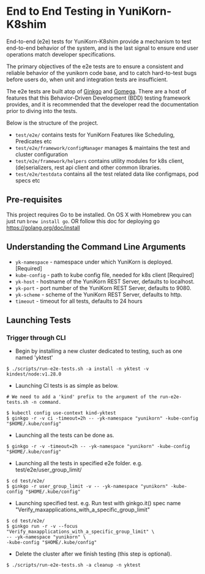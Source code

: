 <!--
* Licensed to the Apache Software Foundation (ASF) under one
* or more contributor license agreements.  See the NOTICE file
* distributed with this work for additional information
* regarding copyright ownership.  The ASF licenses this file
* to you under the Apache License, Version 2.0 (the
* "License"); you may not use this file except in compliance
* with the License.  You may obtain a copy of the License at
*
*      http://www.apache.org/licenses/LICENSE-2.0
*
* Unless required by applicable law or agreed to in writing, software
* distributed under the License is distributed on an "AS IS" BASIS,
* WITHOUT WARRANTIES OR CONDITIONS OF ANY KIND, either express or implied.
* See the License for the specific language governing permissions and
* limitations under the License.
-->

# End to End Testing in YuniKorn-K8shim

End-to-end (e2e) tests for YuniKorn-K8shim provide a mechanism to test end-to-end behavior of the system, and is the last signal to ensure end user operations match developer specifications. 

The primary objectives of the e2e tests are to ensure a consistent and reliable behavior of the yunikorn code base, and to catch hard-to-test bugs before users do, when unit and integration tests are insufficient.

The e2e tests are built atop of [Ginkgo](https://onsi.github.io/ginkgo/) and [Gomega](https://github.com/onsi/gomega). There are a host of features that this Behavior-Driven Development (BDD) testing framework provides, and it is recommended that the developer read the documentation prior to diving into the tests.

Below is the structure of the project.
* `test/e2e/` contains tests for YuniKorn Features like Scheduling, Predicates etc
* `test/e2e/framework/configManager` manages & maintains the test and cluster configuration
* `test/e2e/framework/helpers` contains utility modules for k8s client, (de)serializers, rest api client and other common libraries.
* `test/e2e/testdata` contains all the test related data like configmaps, pod specs etc

## Pre-requisites
This project requires Go to be installed. On OS X with Homebrew you can just run `brew install go`.
OR follow this doc for deploying go https://golang.org/doc/install

## Understanding the Command Line Arguments
* `yk-namespace` - namespace under which YuniKorn is deployed. [Required]
* `kube-config` - path to kube config file, needed for k8s client [Required]
* `yk-host` - hostname of the YuniKorn REST Server, defaults to localhost.   
* `yk-port` - port number of the YuniKorn REST Server, defaults to 9080.
* `yk-scheme` - scheme of the YuniKorn REST Server, defaults to http.
* `timeout` -  timeout for all tests, defaults to 24 hours

## Launching Tests

### Trigger through CLI
* Begin by installing a new cluster dedicated to testing, such as one named 'yktest'
```shell
$ ./scripts/run-e2e-tests.sh -a install -n yktest -v kindest/node:v1.28.0
```

* Launching CI tests is as simple as below.
```shell
# We need to add a 'kind' prefix to the argument of the run-e2e-tests.sh -n command.

$ kubectl config use-context kind-yktest 
$ ginkgo -r -v ci -timeout=2h -- -yk-namespace "yunikorn" -kube-config "$HOME/.kube/config"
```

* Launching all the tests can be done as.
```shell
$ ginkgo -r -v -timeout=2h -- -yk-namespace "yunikorn" -kube-config "$HOME/.kube/config"
```

* Launching all the tests in specified e2e folder.
e.g. test/e2e/user_group_limit/
```shell 
$ cd test/e2e/
$ ginkgo -r user_group_limit -v -- -yk-namespace "yunikorn" -kube-config "$HOME/.kube/config"
```

* Launching specified test.
e.g. Run test with ginkgo.it() spec name "Verify_maxapplications_with_a_specific_group_limit"
```shell 
$ cd test/e2e/
$ ginkgo run -r -v --focus "Verify_maxapplications_with_a_specific_group_limit" \
-- -yk-namespace "yunikorn" \
-kube-config "$HOME/.kube/config"
```
* Delete the cluster after we finish testing (this step is optional).

```shell
$ ./scripts/run-e2e-tests.sh -a cleanup -n yktest
```